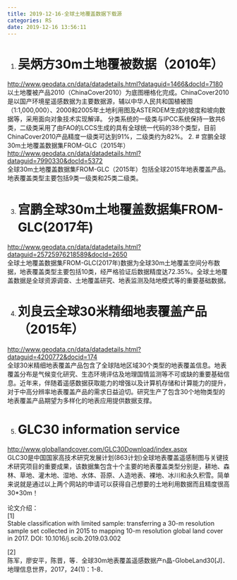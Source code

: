 ```yaml
---
title: 2019-12-16-全球土地覆盖数据下载源     
categories: RS      
date: 2019-12-16 13:56:11
---
```


1. # 吴炳方30m土地覆被数据（2010年）

http://www.geodata.cn/data/datadetails.html?dataguid=1466&docId=7180  
以土地覆被产品2010（ChinaCover2010）为底图栅格化完成。ChinaCover2010是以国产环境星遥感数据为主要数据源，辅以中华人民共和国植被图（1:1,000,000）、2000和2005年土地利用图及ASTERDEM生成的坡度和坡向数据等，采用面向对象技术实现解译。 分类系统的一级类与IPCC系统保持一致共6类，二级类采用了由FAO的LCCS生成的具有全球统一代码的38个类型，目前ChinaCover2010产品精度一级类可达到91%，二级类约为82%。
2. # 宫鹏全球30m土地覆盖数据集FROM-GLC（2015年）
http://www.geodata.cn/data/datadetails.html?dataguid=7990330&docId=5372   
全球30m土地覆盖数据集FROM-GLC（2015年）包括全球2015年地表覆盖产品。地表覆盖类型主要包括9类一级类和25类二级类。

3. # 宫鹏全球30m土地覆盖数据集FROM-GLC(2017年)
http://www.geodata.cn/data/datadetails.html?dataguid=25725976218589&docId=2650    
全球土地覆盖数据集FROM-GLC(2017年)数据为全球30m土地覆盖空间分布数据，地表覆盖类型主要包括10类，经严格验证后数据精度达72.35%。全球土地覆盖数据是全球资源调查、土地覆盖研究、地表监测及陆地模式等的重要基础数据。

4. # 刘良云全球30米精细地表覆盖产品（2015年）
http://www.geodata.cn/data/datadetails.html?dataguid=4200772&docid=174    
全球30米精细地表覆盖产品包含了全球陆地区域30个类型的地表覆盖信息。地表覆盖分布是气候变化研究、生态环境评估及地理国情监测等不可或缺的重要基础信息。近年来，伴随着遥感数据获取能力的增强以及计算机存储和计算能力的提升，对于中高分辨率地表覆盖产品的需求日益迫切。研究生产了包含30个地物类型的地表覆盖产品期望为多样化的地表应用提供数据支撑。

5. # GLC30 information service
http://www.globallandcover.com/GLC30Download/index.aspx   
GLC30是中国国家高技术研究发展计划(863计划)全球地表覆盖遥感制图与关键技术研究项目的重要成果，该数据集包含十个主要的地表覆盖类型分别是，耕地、森林、草地、灌木地、湿地、水体、苔原、人造地表、裸地、冰川和永久积雪。简单来说就是通过以上两个网站的申请可以获得自己想要的土地利用数据而且精度很高30*30m！



论文介绍：  
[1]     
Stable classification with limited sample: transferring a 30-m resolution sample set collected in 2015 to mapping 10-m resolution global land cover in 2017.
DOI: 10.1016/j.scib.2019.03.002

[2]     
陈军，廖安平，陈晋，等．全球30m地表覆盖遥感数据产n晶-GlobeLand30[J]．地理信息世界，2017，24(1)：1-8．